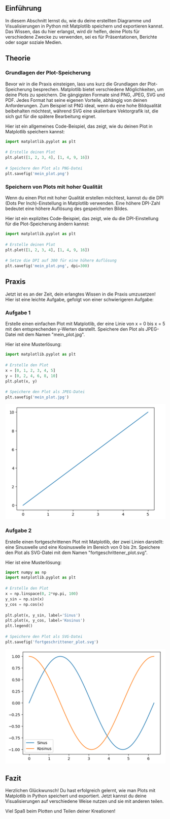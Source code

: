 ## Einführung

In diesem Abschnitt lernst du, wie du deine erstellten Diagramme und Visualisierungen in Python mit Matplotlib speichern und exportieren kannst. Das Wissen, das du hier erlangst, wird dir helfen, deine Plots für verschiedene Zwecke zu verwenden, sei es für Präsentationen, Berichte oder sogar soziale Medien.

## Theorie

### Grundlagen der Plot-Speicherung

Bevor wir in die Praxis einsteigen, lass uns kurz die Grundlagen der Plot-Speicherung besprechen. Matplotlib bietet verschiedene Möglichkeiten, um deine Plots zu speichern. Die gängigsten Formate sind PNG, JPEG, SVG und PDF. Jedes Format hat seine eigenen Vorteile, abhängig von deinen Anforderungen. Zum Beispiel ist PNG ideal, wenn du eine hohe Bildqualität beibehalten möchtest, während SVG eine skalierbare Vektorgrafik ist, die sich gut für die spätere Bearbeitung eignet.

Hier ist ein allgemeines Code-Beispiel, das zeigt, wie du deinen Plot in Matplotlib speichern kannst:

```python
import matplotlib.pyplot as plt

# Erstelle deinen Plot
plt.plot([1, 2, 3, 4], [1, 4, 9, 16])

# Speichere den Plot als PNG-Datei
plt.savefig('mein_plot.png')
```

### Speichern von Plots mit hoher Qualität

Wenn du einen Plot mit hoher Qualität erstellen möchtest, kannst du die DPI (Dots Per Inch)-Einstellung in Matplotlib verwenden. Eine höhere DPI-Zahl bedeutet eine höhere Auflösung des gespeicherten Bildes.

Hier ist ein explizites Code-Beispiel, das zeigt, wie du die DPI-Einstellung für die Plot-Speicherung ändern kannst:

```python
import matplotlib.pyplot as plt

# Erstelle deinen Plot
plt.plot([1, 2, 3, 4], [1, 4, 9, 16])

# Setze die DPI auf 300 für eine höhere Auflösung
plt.savefig('mein_plot.png', dpi=300)
```

## Praxis

Jetzt ist es an der Zeit, dein erlangtes Wissen in die Praxis umzusetzen! Hier ist eine leichte Aufgabe, gefolgt von einer schwierigeren Aufgabe:

### Aufgabe 1

Erstelle einen einfachen Plot mit Matplotlib, der eine Linie von x = 0 bis x = 5 mit den entsprechenden y-Werten darstellt. Speichere den Plot als JPEG-Datei mit dem Namen "mein_plot.jpg".

Hier ist eine Musterlösung:

```python
import matplotlib.pyplot as plt

# Erstelle den Plot
x = [0, 1, 2, 3, 4, 5]
y = [0, 2, 4, 6, 8, 10]
plt.plot(x, y)

# Speichere den Plot als JPEG-Datei
plt.savefig('mein_plot.jpg')
```

![](https://github.com/janehlenb/Projektarbeit-ChatGPT-Python/blob/main/Images/Darstellung/Grundlagen_des_Plottings/Speichern_und_Exportieren_von_Plots/ms_aufgabe1.png)

### Aufgabe 2

Erstelle einen fortgeschrittenen Plot mit Matplotlib, der zwei Linien darstellt: eine Sinuswelle und eine Kosinuswelle im Bereich von 0 bis 2π. Speichere den Plot als SVG-Datei mit dem Namen "fortgeschrittener_plot.svg".

Hier ist eine Musterlösung:

```python
import numpy as np
import matplotlib.pyplot as plt

# Erstelle den Plot
x = np.linspace(0, 2*np.pi, 100)
y_sin = np.sin(x)
y_cos = np.cos(x)

plt.plot(x, y_sin, label='Sinus')
plt.plot(x, y_cos, label='Kosinus')
plt.legend()

# Speichere den Plot als SVG-Datei
plt.savefig('fortgeschrittener_plot.svg')
```

![](https://github.com/janehlenb/Projektarbeit-ChatGPT-Python/blob/main/Images/Darstellung/Grundlagen_des_Plottings/Speichern_und_Exportieren_von_Plots/ms_aufgabe2.png)

## Fazit
Herzlichen Glückwunsch! Du hast erfolgreich gelernt, wie man Plots mit Matplotlib in Python speichert und exportiert. Jetzt kannst du deine Visualisierungen auf verschiedene Weise nutzen und sie mit anderen teilen.

Viel Spaß beim Plotten und Teilen deiner Kreationen!